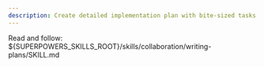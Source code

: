 ```yaml
---
description: Create detailed implementation plan with bite-sized tasks
---
```


Read and follow: ${SUPERPOWERS_SKILLS_ROOT}/skills/collaboration/writing-plans/SKILL.md
